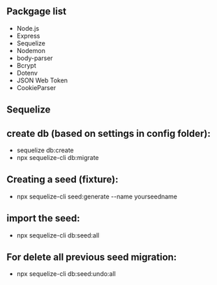 ## Packgage list

- Node.js
- Express
- Sequelize
- Nodemon
- body-parser
- Bcrypt
- Dotenv
- JSON Web Token
- CookieParser

## Sequelize

## create db (based on settings in config folder):

- sequelize db:create
- npx sequelize-cli db:migrate

## Creating a seed (fixture):

- npx sequelize-cli seed:generate --name yourseedname

## import the seed:

- npx sequelize-cli db:seed:all

## For delete all previous seed migration:

- npx sequelize-cli db:seed:undo:all
